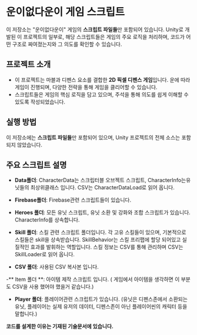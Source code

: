 # 운이없다운이 게임 스크립트

이 저장소는 "운이없다운이" 게임의 **스크립트 파일들**만 포함되어 있습니다. Unity로 개발된 이 프로젝트의 일부로, 해당 스크립트들은 게임의 주요 로직을 처리하며, 코드가 어떤 구조로 짜여졌는지와 그 의도를 확인할 수 있습니다.

## 프로젝트 소개

- 이 프로젝트는 마블과 디펜스 요소를 결합한 **2D 픽셀 디펜스 게임**입니다. 운에 따라 게임이 진행되며, 다양한 전략을 통해 게임을 클리어할 수 있습니다.
- 스크립트들은 게임의 핵심 로직을 담고 있으며, 주석을 통해 의도를 쉽게 이해할 수 있도록 작성되었습니다.

## 실행 방법

이 저장소에는 **스크립트 파일들**만 포함되어 있으며, Unity 프로젝트의 전체 소스는 포함되지 않았습니다.



## 주요 스크립트 설명

- **Data폴더**: CharacterData는 스크립터블 오브젝트 스크립트, CharacterInfo는유닛들의 최상위클래스 입니다. CSV는 CharacterDataLoad로 읽어 옵니다.


- **Firebase폴더**: Firebase관련 스크립트들이 있습니다.


- **Heroes 폴더**: 모든 유닛 스크립트, 유닛 소환 및 강화와 조합 스크립트가 있습니다. CharacterInfo를 상속합니다.


- **Skill 폴더**: 스킬 관련 스크립트 폴더입니다. 각 고유 스킬들이 있으며, 기본적으로 스킬들은 skill을 상속받습니다. SkillBehavior는 스킬 프리팹에 할당 되어있고 실질적인 효과를 발휘하는 역할입니다.
	        스킬 정보는 CSV를 통해 관리하며 CSV는 SkillLoader로 읽어 옵니다.


- **CSV 폴더**:  사용된 CSV 복사본 입니다.


-** Item 폴더 **: 아이템 제작 스크립트 입니다.  ( 게임에서 아이템을 생각하면 이 부분도 CSV을 사용 했어야 했을거 같습니다.)

- **Player 폴더**: 플레이어관련 스크립트가 있습니다. (유닛은 디펜스존에서 소환되는 유닛, 플레이어는 실제 유저의 데이터, 디펜스존이 아닌 플레이어씬의 캐릭터 등을 말합니다.)  
 
**코드를 설계한 이유는 기재된 기술문서에 있습니다.**